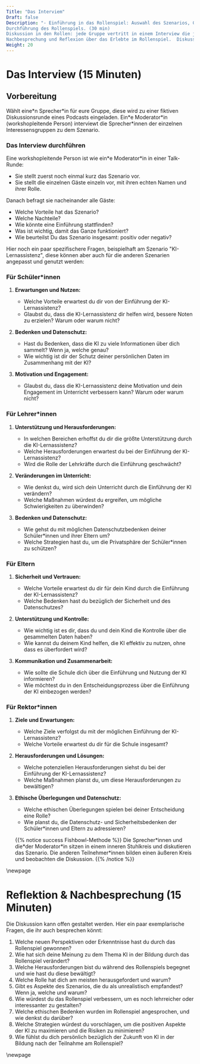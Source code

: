```yaml
---
Title: "Das Interviem"
Draft: false
Description: "- Einführung in das Rollenspiel: Auswahl des Szenarios, Gruppenaufteilung, jede Gruppe vertritt eine andere Perspektive (Lernende, Lehrkräfte, Eltern, Schulleitung). (15 min)
Durchführung des Rollenspiels. (30 min)
Diskussion in den Rollen: jede Gruppe vertritt in einem Interview die jeweiligen Standpunkte. (15 min)
Nachbesprechung und Reflexion über das Erlebte im Rollenspiel.  Diskussion über die Vor- und Nachteile von KI in der Bildung. (15 min)"
Weight: 20
---
```


# Das Interview (15 Minuten)

## Vorbereitung


Wählt eine\*n Sprecher\*in für eure Gruppe, diese wird zu einer fiktiven Diskussionsrunde eines Podcasts eingeladen.
Ein\*e Moderator\*in (workshopleitende Person) interviewt die Sprecher\*innen der einzelnen Interessensgruppen zu dem Szenario.


### Das Interview durchführen

Eine workshopleitende Person ist wie ein\*e Moderator\*in in einer Talk-Runde:

- Sie stellt zuerst noch einmal kurz das Szenario vor.
- Sie stellt die einzelnen Gäste einzeln vor, mit ihren echten Namen und ihrer Rolle.

Danach befragt sie nacheinander alle Gäste:

- Welche Vorteile hat das Szenario?
- Welche Nachteile?
- Wie könnte eine Einführung stattfinden?
- Was ist wichtig, damit das Ganze funktioniert?
- Wie beurteilst Du das Szenario insgesamt: positiv oder negativ?

Hier noch ein paar spezifischere Fragen, beispielhaft am Szenario "KI-Lernassistenz", diese können aber auch für die anderen Szenarien angepasst und genutzt werden:

### Für Schüler\*innen
1. **Erwartungen und Nutzen:**
   - Welche Vorteile erwartest du dir von der Einführung der KI-Lernassistenz?
   - Glaubst du, dass die KI-Lernassistenz dir helfen wird, bessere Noten zu erzielen? Warum oder warum nicht?

2. **Bedenken und Datenschutz:**
   - Hast du Bedenken, dass die KI zu viele Informationen über dich sammelt? Wenn ja, welche genau?
   - Wie wichtig ist dir der Schutz deiner persönlichen Daten im Zusammenhang mit der KI?

3. **Motivation und Engagement:**
   - Glaubst du, dass die KI-Lernassistenz deine Motivation und dein Engagement im Unterricht verbessern kann? Warum oder warum nicht?

### Für Lehrer\*innen
1. **Unterstützung und Herausforderungen:**
   - In welchen Bereichen erhoffst du dir die größte Unterstützung durch die KI-Lernassistenz?
   - Welche Herausforderungen erwartest du bei der Einführung der KI-Lernassistenz?
   - Wird die Rolle der Lehrkräfte durch die Einführung geschwächt?

2. **Veränderungen im Unterricht:**
   - Wie denkst du, wird sich dein Unterricht durch die Einführung der KI verändern?
   - Welche Maßnahmen würdest du ergreifen, um mögliche Schwierigkeiten zu überwinden?

3. **Bedenken und Datenschutz:**
   - Wie gehst du mit möglichen Datenschutzbedenken deiner Schüler\*innen und ihrer Eltern um?
   - Welche Strategien hast du, um die Privatsphäre der Schüler\*innen zu schützen?

### Für Eltern
1. **Sicherheit und Vertrauen:**
   - Welche Vorteile erwartest du dir für dein Kind durch die Einführung der KI-Lernassistenz?
   - Welche Bedenken hast du bezüglich der Sicherheit und des Datenschutzes?

2. **Unterstützung und Kontrolle:**
   - Wie wichtig ist es dir, dass du und dein Kind die Kontrolle über die gesammelten Daten haben?
   - Wie kannst du deinem Kind helfen, die KI effektiv zu nutzen, ohne dass es überfordert wird?

3. **Kommunikation und Zusammenarbeit:**
   - Wie sollte die Schule dich über die Einführung und Nutzung der KI informieren?
   - Wie möchtest du in den Entscheidungsprozess über die Einführung der KI einbezogen werden?

### Für Rektor\*innen
1. **Ziele und Erwartungen:**
   - Welche Ziele verfolgst du mit der möglichen Einführung der KI-Lernassistenz?
   - Welche Vorteile erwartest du dir für die Schule insgesamt?

2. **Herausforderungen und Lösungen:**
   - Welche potenziellen Herausforderungen siehst du bei der Einführung der KI-Lernassistenz?
   - Welche Maßnahmen planst du, um diese Herausforderungen zu bewältigen?

3. **Ethische Überlegungen und Datenschutz:**
   - Welche ethischen Überlegungen spielen bei deiner Entscheidung eine Rolle?
   - Wie planst du, die Datenschutz- und Sicherheitsbedenken der Schüler\*innen und Eltern zu adressieren?



   {{% notice success Fishbowl-Methode %}} 
   Die Sprecher\*innen und die\*der Moderator\*in sitzen in einem inneren Stuhlkreis und diskutieren das Szenario. Die anderen Teilnehmer\*innen bilden einen äußeren Kreis und beobachten die Diskussion. 
   {{% /notice %}}



\newpage

# Reflektion & Nachbesprechung (15 Minuten)


Die Diskussion kann offen gestaltet werden. Hier ein paar exemplarische Fragen, die ihr auch besprechen könnt:

1. Welche neuen Perspektiven oder Erkenntnisse hast du durch das Rollenspiel gewonnen?
2. Wie hat sich deine Meinung zu dem Thema KI in der Bildung durch das Rollenspiel verändert?
3. Welche Herausforderungen bist du während des Rollenspiels begegnet und wie hast du diese bewältigt?
4. Welche Rolle hat dich am meisten herausgefordert und warum?
5. Gibt es Aspekte des Szenarios, die du als unrealistisch empfandest? Wenn ja, welche und warum?
6. Wie würdest du das Rollenspiel verbessern, um es noch lehrreicher oder interessanter zu gestalten?
7. Welche ethischen Bedenken wurden im Rollenspiel angesprochen, und wie denkst du darüber?
8. Welche Strategien würdest du vorschlagen, um die positiven Aspekte der KI zu maximieren und die Risiken zu minimieren?
9. Wie fühlst du dich persönlich bezüglich der Zukunft von KI in der Bildung nach der Teilnahme am Rollenspiel?


\newpage
